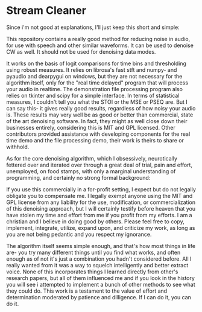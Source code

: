 # Stream Cleaner
Since i'm not good at explanations, I'll just keep this short and simple:

This repository contains a really good method for reducing noise in audio, for use with speech and other similar waveforms.
It can be used to denoise CW as well. It should not be used for denoising data modes.

It works on the basis of logit comparisons for time bins and thresholding using robust measures.
It relies on librosa's fast stft and numpy- and pyaudio and dearpygui on windows, but they are not necessary for the algorithm itself, only for the "real time delayed" program that will process your audio in realtime.
The demonstration file processing program also relies on tkinter and scipy for a simple interface.
In terms of statistical measures, I couldn't tell you what the STOI or the MSE or PSEQ are.
But I can say this- it gives really good results, regardless of how noisy your audio is.
These results may very well be as good or better than commercial, state of the art denoising software.
In fact, they might as well close down their businesses entirely, considering this is MIT and GPL licensed.
Other contributors provided assistance with developing components for the real time demo and the file processing demo, their work is theirs to share or withhold.

As for the core denoising algorithm, which I obsessively, neurotically fettered over and iterated over through a great deal of trial, pain and effort, unemployed, on food stamps, with only a marginal understanding of programming, and certainly no strong formal background:

If you use this commercially in a for-profit setting, I expect but do not legally obligate you to compensate me.
I legally exempt anyone using the MIT and GPL license from any liability for the use, modification, or commercialization of this denoising approach, but I will certainly testify before heaven that you have stolen my time and effort from me if you profit from my efforts.
I am a christian and I believe in doing good by others. Please feel free to copy, implement, integrate,
utilize, expand upon, and criticize my work, as long as you are not being pedantic and you respect my ignorance.

The algorithm itself seems simple enough, and that's how most things in life are- you try many different things
until you find what works, and often enough as of not it's just a combination you hadn't considered before.
All I really wanted from it was a way to squelch intelligently and better extract voice.
None of this incorporates things I learned directly from other's research papers, but all of them influenced me and
if you look in the history you will see i attempted to implement a bunch of other methods to see what they could do.
This work is a testament to the value of effort and determination moderated by patience and dilligence.
If I can do it, you can do it.


